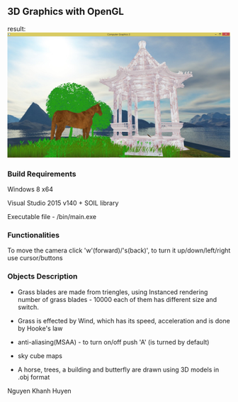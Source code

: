 ## 3D Graphics with OpenGL

result:
![My Image](result.jpg)

### Build Requirements
Windows 8 x64

Visual Studio 2015 v140 + SOIL library

Executable file -  /bin/main.exe

### Functionalities
To move the camera click 'w'(forward)/'s(back)', 
to turn it up/down/left/right use cursor/buttons


### Objects Description
- Grass blades are made from triengles, using Instanced rendering
number of grass blades - 10000
each of them has different size and switch.

- Grass is effected by Wind, which has its speed, acceleration and is done by Hooke's law

- anti-aliasing(MSAA) - to turn on/off push 'A' (is turned by default)
- sky cube maps 
- A horse, trees, a building and butterfly are drawn using 3D models in .obj format 

Nguyen Khanh Huyen 


